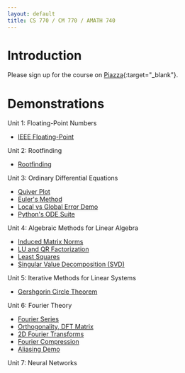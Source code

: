 ```yaml
---
layout: default
title: CS 770 / CM 770 / AMATH 740
---
```


# Introduction

Please sign up for the course on [Piazza](https://piazza.com/uwaterloo.ca/fall2024/cs770cm770amath740){:target="_blank"}.

# Demonstrations

Unit 1: Floating-Point Numbers
- [IEEE Floating-Point](/floating_point/floating_point_numbers.html)
<!---
[Rounding Error Demo](/floating_point/roundoff_error_demo.html)
--->

Unit 2: Rootfinding
- [Rootfinding](/rootfinding/RootFinding.html)

Unit 3: Ordinary Differential Equations

- [Quiver Plot](/ODEs/quiver_plot.html)
- [Euler's Method](/ODEs/Euler_demo.html)
- [Local vs Global Error Demo](/ODEs/Euler_error_demo.html)
- [Python's ODE Suite](/ODEs/ode_suite_demos.html)
<!---
[3rd-Order Runge-Kutta (.py script)](/ODEs/rk3.py)
[Novelty Golf Animations (py)](/ODEs/anim_golf.py)
--->

Unit 4: Algebraic Methods for Linear Algebra
- [Induced Matrix Norms](/linear_algebra/induced_norms.html)
- [LU and QR Factorization](/linear_algebra/LU_QR_demos.html)
- [Least Squares](/linear_algebra/ls_demo.html)
- [Singular Value Decomposition (SVD)](/linear_algebra/SVD_demos.html)
<!---
[Vandermonde System](/interpolation/Vandermonde.html)
--->

Unit 5: Iterative Methods for Linear Systems
- [Gershgorin Circle Theorem](/linear_algebra/Gershgorin_demo.html)
<!---
[Jacobi Iteration](/linear_algebra/Jacobi.html)
--->

Unit 6: Fourier Theory
- [Fourier Series](/Fourier/Fourier_series_demo.html)
- [Orthogonality, DFT Matrix](/Fourier/DFT_matrix.html)
- [2D Fourier Transforms](/Fourier/2D_Fourier_Transforms.html)
- [Fourier Compression](/Fourier/Compression_Demo.html)
- [Aliasing Demo](/Fourier/Aliasing_demo.html)
<!---
[Audio Filtering](/Fourier/Fourier_audio_demos.html)
[Demo of many Fourier properties](/Fourier/Fourier_Demos.html)
[Recursive DFT](/Fourier/recursive_FFT.html)
[FFT Speed](/Fourier/speed_of_FFT.html)
--->

Unit 7: Neural Networks
<!---
[Eigenvector Demos](eigen/eigen_demos.html)
[LS Demos](least_squares/ls_demo.html)
[Gradient Descent](least_squares/Gradient_descent.html)
[Neural Learning by Gradient Descent](least_squares/NeuralLearning.html)
--->
